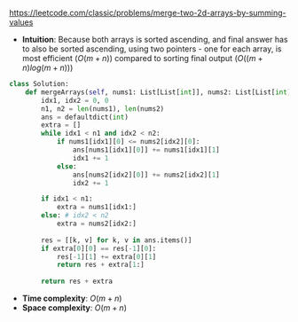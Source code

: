 https://leetcode.com/classic/problems/merge-two-2d-arrays-by-summing-values

- **Intuition**: Because both arrays is sorted ascending, and final answer has to also be sorted ascending, using two pointers - one for each array, is most efficient ($O(m + n)$) compared to sorting final output ($O((m + n)log(m + n))$)

```python
class Solution:
    def mergeArrays(self, nums1: List[List[int]], nums2: List[List[int]]) -> List[List[int]]:
        idx1, idx2 = 0, 0
        n1, n2 = len(nums1), len(nums2)
        ans = defaultdict(int)
        extra = []
        while idx1 < n1 and idx2 < n2:
            if nums1[idx1][0] <= nums2[idx2][0]:
                ans[nums1[idx1][0]] += nums1[idx1][1]
                idx1 += 1
            else:
                ans[nums2[idx2][0]] += nums2[idx2][1]
                idx2 += 1

        if idx1 < n1:
            extra = nums1[idx1:]
        else: # idx2 < n2
            extra = nums2[idx2:]
        
        res = [[k, v] for k, v in ans.items()]
        if extra[0][0] == res[-1][0]:
            res[-1][1] += extra[0][1]
            return res + extra[1:]
        
        return res + extra
```

- **Time complexity**: $O(m + n)$
- **Space complexity**: $O(m + n)$
